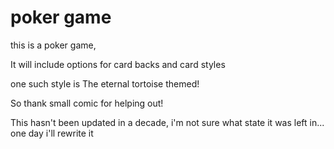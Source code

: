 poker game
========

this is a poker game,

It will include options for card backs and card styles

one such style is The eternal tortoise themed!

So thank small comic for helping out!


This hasn't been updated in a decade, i'm not sure what state it was left in... one day i'll rewrite it
